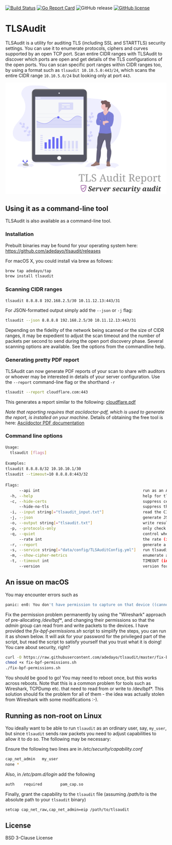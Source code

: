 [![Build Status](https://travis-ci.org/adedayo/tlsaudit.svg?branch=master)](https://travis-ci.org/adedayo/tlsaudit)
[![Go Report Card](https://goreportcard.com/badge/github.com/adedayo/tlsaudit)](https://goreportcard.com/report/github.com/adedayo/tlsaudit)
![GitHub release](https://img.shields.io/github/release/adedayo/tlsaudit.svg)
[![GitHub license](https://img.shields.io/github/license/adedayo/tlsaudit.svg)](https://github.com/adedayo/tlsaudit/blob/master/LICENSE)

# TLSAudit 
TLSAudit is a utility for auditing TLS (including SSL and STARTTLS) security settings. You can use it to enumerate protocols, ciphers and curves supported by an open TCP port. Scan entire CIDR ranges with TLSAudit to discover which ports are open and get details of the TLS configurations of the open ports. You can scan specific port ranges within CIDR ranges too, by using a format such as `tlsaudit 10.10.5.0:443/24`, which scans the entire CIDR range `10.10.5.0/24` but looking only at port `443`. 

![TLS Audit Reporting](tlsaudit-report.png)

## Using it as a command-line tool
TLSAudit is also available as a command-line tool. 

### Installation
Prebuilt binaries may be found for your operating system here: https://github.com/adedayo/tlsaudit/releases

For macOS X, you could install via brew as follows:
```bash
brew tap adedayo/tap
brew install tlsaudit
``` 

### Scanning CIDR ranges

```bash
tlsaudit 8.8.8.8 192.168.2.5/30 10.11.12.13:443/31
```

For JSON-formatted output simply add the `--json` or `-j` flag:

```bash
tlsaudit --json 8.8.8.8 192.168.2.5/30 10.11.12.13:443/31
```
Depending on the fidelity of the network being scanned or the size of CIDR ranges, it may be expedient to adjust the scan timeout and the number of packets per second to send during the open port discovery phase. Several scanning options are available. See the options from the commandline help.

### Generating pretty PDF report

TLSAudit can now generate PDF reports of your scan to share with auditors or whoever may be interested in details of your server configuration.
Use the `--report` command-line flag or the shorthand `-r`

```bash
tlsaudit --report cloudflare.com:443
```

This generates a report similar to the following: [cloudflare.pdf](cloudflare.pdf)

_Note that reporting requires that asciidoctor-pdf, which is used to generate the report, is installed on your machine._ Details of obtaining the free tool is here: [Asciidoctor PDF documentation](https://asciidoctor.org/docs/asciidoctor-pdf/)

### Command line options

```bash
Usage:
  tlsaudit [flags]

Examples:
tlsaudit 8.8.8.8/32 10.10.10.1/30
tlsaudit --timeout=10 8.8.8.8:443/32

Flags:
      --api int                                             run as an API service on the specified port (default 12345)
  -h, --help                                                help for tlsaudit
  -c, --hide-certs                                          suppress certificate information in output (default: false)
      --hide-no-tls                                         suppress the display of ports with no TLS support in output. Note that non-open ports will be shown as not supporting TLS when ports are explicitly specified in the host to audit, bypassing host port scan, which makes this flag particularly useful (default: false)
  -i, --input string[="tlsaudit_input.txt"]                 read the CIDR range, IPs and domains to scan from an input FILE separated by commas, or newlines (default "tlsaudit_input.txt")
  -j, --json                                                generate JSON output
  -o, --output string[="tlsaudit.txt"]                      write results into an output FILE (default "tlsaudit.txt")
  -p, --protocols-only                                      only check supported protocols - will not do detailed checks on supported ciphers (default: false)
  -q, --quiet                                               control whether to produce a running commentary of progress or stay quiet till the end (default: false)
      --rate int                                            the rate (in packets per second) that we should use to scan for open ports (default 1000)
  -r, --report                                              generate a PDF report of the scan. Requires asciidoctor-pdf installed (default: false)
  -s, --service string[="data/config/TLSAuditConfig.yml"]   run tlsaudit as a service (default "data/config/TLSAuditConfig.yml")
  -m, --show-cipher-metrics                                 enumerate all ciphers and show associated security and performance metrics (default: false)
  -t, --timeout int                                         TIMEOUT (in seconds) to adjust how much we are willing to wait for servers to come back with responses. Smaller timeout sacrifices accuracy for speed (default 5)
      --version                                             version for tlsaudit                                          version for tlsaudit
```

## An issue on macOS
You may encounter errors such as 
```bash
panic: en0: You don't have permission to capture on that device ((cannot open BPF device) /dev/bpf0: Permission denied)
```
Fix the permission problem permanently by using the "Wireshark" approach of pre-allocating _/dev/bpf*_, and changing their permissions so that the _admin_ group can read from and write packets to the devices. I have provided the _fix-bpf-permissions.sh_ script to simplify the steps, you can run it as shown below. It will ask for your password for the privileged part of the script, but read the script to satisfy yourself that you trust what it is doing! You care about security, right?

```bash
curl -O https://raw.githubusercontent.com/adedayo/tlsaudit/master/fix-bpf-permissions.sh
chmod +x fix-bpf-permissions.sh
./fix-bpf-permissions.sh  
```

You should be good to go! You may need to reboot once, but this works across reboots. Note that this is a common problem for tools such as Wireshark, TCPDump etc. that need to read from or write to /dev/bpf*. This solution should fix the problem for all of them - the idea was actually stolen from Wireshark with some modifications :-).

## Running as non-root on Linux
You ideally want to be able to run `tlsaudit` as an ordinary user, say, `my_user`, but since `tlsaudit` sends raw packets you need to adjust capabilities to allow it to do so. The following may be necessary:

Ensure the following two lines are in _/etc/security/capability.conf_
```bash
cap_net_admin   my_user
none *
```

Also, in _/etc/pam.d/login_ add the following 
```bash
auth    required        pam_cap.so
```

Finally, grant the capability to the `tlsaudit` file (assuming _/path/to_ is the absolute path to your `tlsaudit` binary)
```bash
setcap cap_net_raw,cap_net_admin=eip /path/to/tlsaudit
```
## License
BSD 3-Clause License